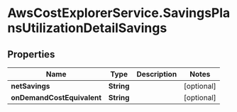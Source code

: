 # AwsCostExplorerService.SavingsPlansUtilizationDetailSavings

## Properties

Name | Type | Description | Notes
------------ | ------------- | ------------- | -------------
**netSavings** | **String** |  | [optional] 
**onDemandCostEquivalent** | **String** |  | [optional] 


